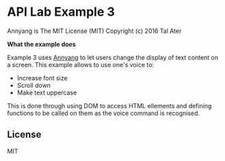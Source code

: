 
# API Lab Example 3

Annyang is The MIT License (MIT)
Copyright (c) 2016 Tal Ater

**What the example does**

Example 3 uses [Annyang] to let users change the display of text content on a screen. This example allows to use one's voice to:

  - Increase font size
  - Scroll down
  - Make text uppercase 
  
This is done through using DOM to access HTML ellements and defining functions to be called on them as the voice command is recognised.


License
----

MIT

   [Annyang]: <https://www.talater.com/annyang/m>
